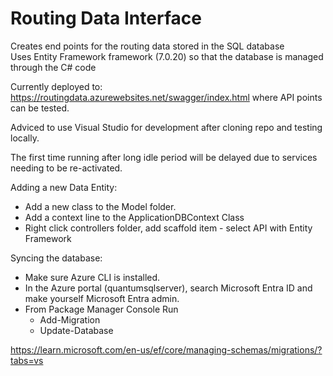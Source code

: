 # Routing Data Interface  
Creates end points for the routing data stored in the SQL database  
Uses Entity Framework framework (7.0.20) so that the database is managed through the C# code 

Currently deployed to: https://routingdata.azurewebsites.net/swagger/index.html where API points can be tested. 

Adviced to use Visual Studio for development after cloning repo and testing locally. 

The first time running after long idle period will be delayed due to services needing to be re-activated. 

Adding a new Data Entity:  
- Add a new class to the Model folder. 
- Add a context line to the ApplicationDBContext Class
- Right click controllers folder, add scaffold item - select API with Entity Framework
  
Syncing the database:
- Make sure Azure CLI is installed.
- In the Azure portal (quantumsqlserver), search Microsoft Entra ID and make yourself Microsoft Entra admin.
- From Package Manager Console Run 
	- Add-Migration <MigrationName>
	- Update-Database


https://learn.microsoft.com/en-us/ef/core/managing-schemas/migrations/?tabs=vs




